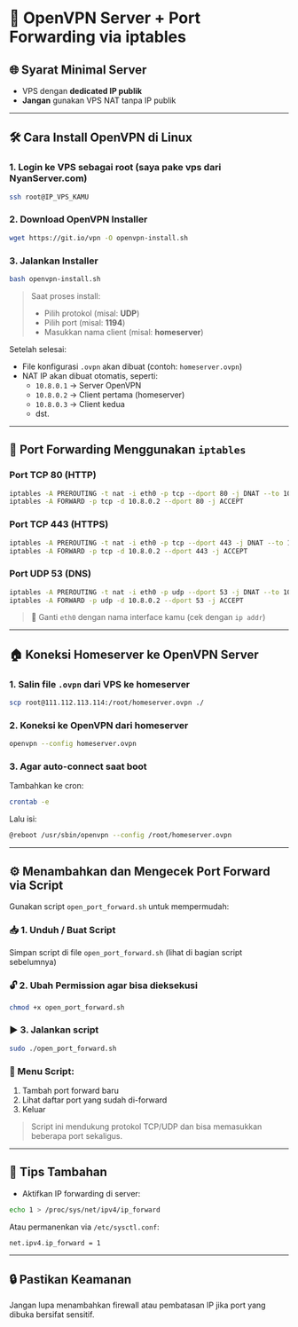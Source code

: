# 📡 OpenVPN Server + Port Forwarding via iptables

## 🌐 Syarat Minimal Server
- VPS dengan **dedicated IP publik**
- **Jangan** gunakan VPS NAT tanpa IP publik

---

## 🛠️ Cara Install OpenVPN di Linux

### 1. Login ke VPS sebagai root (saya pake vps dari NyanServer.com)
```bash
ssh root@IP_VPS_KAMU
```

### 2. Download OpenVPN Installer
```bash
wget https://git.io/vpn -O openvpn-install.sh
```

### 3. Jalankan Installer
```bash
bash openvpn-install.sh
```

> Saat proses install:
> - Pilih protokol (misal: **UDP**)
> - Pilih port (misal: **1194**)
> - Masukkan nama client (misal: **homeserver**)

Setelah selesai:
- File konfigurasi `.ovpn` akan dibuat (contoh: `homeserver.ovpn`)
- NAT IP akan dibuat otomatis, seperti:
  - `10.8.0.1` → Server OpenVPN
  - `10.8.0.2` → Client pertama (homeserver)
  - `10.8.0.3` → Client kedua
  - dst.

---

## 🔁 Port Forwarding Menggunakan `iptables`

### Port TCP 80 (HTTP)
```bash
iptables -A PREROUTING -t nat -i eth0 -p tcp --dport 80 -j DNAT --to 10.8.0.2:80
iptables -A FORWARD -p tcp -d 10.8.0.2 --dport 80 -j ACCEPT
```

### Port TCP 443 (HTTPS)
```bash
iptables -A PREROUTING -t nat -i eth0 -p tcp --dport 443 -j DNAT --to 10.8.0.2:443
iptables -A FORWARD -p tcp -d 10.8.0.2 --dport 443 -j ACCEPT
```

### Port UDP 53 (DNS)
```bash
iptables -A PREROUTING -t nat -i eth0 -p udp --dport 53 -j DNAT --to 10.8.0.2:53
iptables -A FORWARD -p udp -d 10.8.0.2 --dport 53 -j ACCEPT
```

> 🔧 Ganti `eth0` dengan nama interface kamu (cek dengan `ip addr`)

---

## 🏠 Koneksi Homeserver ke OpenVPN Server

### 1. Salin file `.ovpn` dari VPS ke homeserver
```bash
scp root@111.112.113.114:/root/homeserver.ovpn ./
```

### 2. Koneksi ke OpenVPN dari homeserver
```bash
openvpn --config homeserver.ovpn
```

### 3. Agar auto-connect saat boot
Tambahkan ke cron:
```bash
crontab -e
```

Lalu isi:
```bash
@reboot /usr/sbin/openvpn --config /root/homeserver.ovpn
```

---

## ⚙️ Menambahkan dan Mengecek Port Forward via Script

Gunakan script `open_port_forward.sh` untuk mempermudah:

### 📥 1. Unduh / Buat Script
Simpan script di file `open_port_forward.sh` (lihat di bagian script sebelumnya)

### 🔓 2. Ubah Permission agar bisa dieksekusi
```bash
chmod +x open_port_forward.sh
```

### ▶️ 3. Jalankan script
```bash
sudo ./open_port_forward.sh
```

### 🧭 Menu Script:
1. Tambah port forward baru
2. Lihat daftar port yang sudah di-forward
3. Keluar

> Script ini mendukung protokol TCP/UDP dan bisa memasukkan beberapa port sekaligus.

---

## 📌 Tips Tambahan
- Aktifkan IP forwarding di server:
```bash
echo 1 > /proc/sys/net/ipv4/ip_forward
```

Atau permanenkan via `/etc/sysctl.conf`:
```
net.ipv4.ip_forward = 1
```

---

## 🔒 Pastikan Keamanan
Jangan lupa menambahkan firewall atau pembatasan IP jika port yang dibuka bersifat sensitif.
